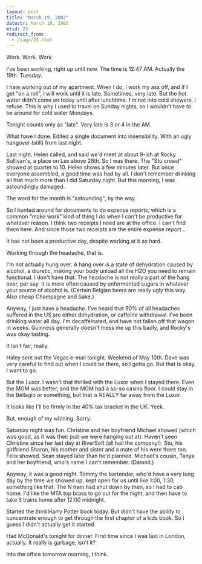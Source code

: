```yaml
---
layout: post
title: "March 19, 2002"
datestr: March 19, 2002
mtid: 25
redirect_from:
  - /saga/25.html
---
```


Work. Work. Work.

I've been working, right up until now. The time is 12:47 AM. Actually the 19th.
Tuesday.

I hate working out of my apartment. When I do, I work my ass off, and if I
get "on a roll", I will work until it is late. Sometimes, very late.
But the hot water didn't come on today until after lunchtime. I'm not into cold
showers. I refuse. This is why I used to travel on Sunday nights, so I wouldn't
have to be around for cold water Mondays.

Tonight counts only as "late". Very late is 3 or 4 in the AM.

What have I done. Edited a single document into insensibility. With an ugly
hangover (still) from last night.

Last night. Helen called, and said we'd meet at about 9-ish at Rocky Sullivan's,
a place on Lex above 28th. So I was there. The "Stu crowd" showed
at quarter to 10. Helen shows a few minutes later. But once everyone assembled,
a good time was had by all. I don't remember drinking all that much more than
I did Saturday night. But this morning, I was astoundingly damaged.

The word for the month is "astounding", by the way.

So I hunted around for documents to do expense reports, which is a common "make
work" kind of thing I do when I can't be productive for whatever reason.
I think two receipts I need are at the office. I can't find them here. And since
those two receipts are the entire expense report...

It has not been a productive day, despite working at it so hard.

Working through the headache, that is.

I'm not actually hung over. A hang over is a state of dehydration caused by
alcohol, a diuretic, making your body unload all the H2O you need to remain
functional. I don't have that. The headache is not really a part of the hang
over, per say. It is more often caused by unfermented sugars in whatever your
source of alcohol is. (Certain Belgian beers are really ugly this way. Also
cheap Champagne and Sake.)

Anyway, I just have a headache. I've heard that 90% of all headaches suffered
in the US are either dehydration, or caffeine withdrawal. I've been drinking
water all day. I'm decaffeinated, and have not fallen off that wagon in weeks.
Guinness generally doesn't mess me up this badly, and Rocky's was okay tasting.

It isn't fair, really.

Haley sent out the Vegas e-mail tonight. Weekend of May 10th. Dave was very
careful to find out when I could be there, so I gotta go. But that is okay.
I want to go.

But the Luxor. I wasn't that thrilled with the Luxor when I stayed there. Even
the MGM was better, and the MGM had a so-so casino floor. I could stay in the
Bellagio or something, but that is REALLY far away from the Luxor.

It looks like I'll be firmly in the 40% tax bracket in the UK. Yeek.

But, enough of my whining. Sorry.

Saturday night was fun. Christine and her boyfriend Michael showed (which was
good, as it was their pub we were hanging out at). Haven't seen Christine since
her last day at RiverSoft (all hail the company!). Stu, his girlfriend Sharon,
his mother and sister and a mate of his were there too. Felix showed. Sean stayed
later than he'd planned. Michael's cousin, Tanya and her boyfriend, who's name
I can't remember. (Damnit.)

Anyway, it was a good night. Tommy the bartender, who'd have a very long day
by the time we showed up, kept open for us until like 1:00, 1:30, something
like that. The N train had shut down by then, so I had to cab home. I'd like
the MTA top brass to go out for the night, and then have to take 3 trains home
after 12:00 midnight.

Started the third Harry Potter book today. But didn't have the ability to concentrate
enough to get through the first chapter of a kids book. So I guess I didn't
actually get it started.

Had McDonald's tonight for dinner. First time since I was last in London, actually.
It really is garbage, isn't it?

Into the office tomorrow morning, I think.

